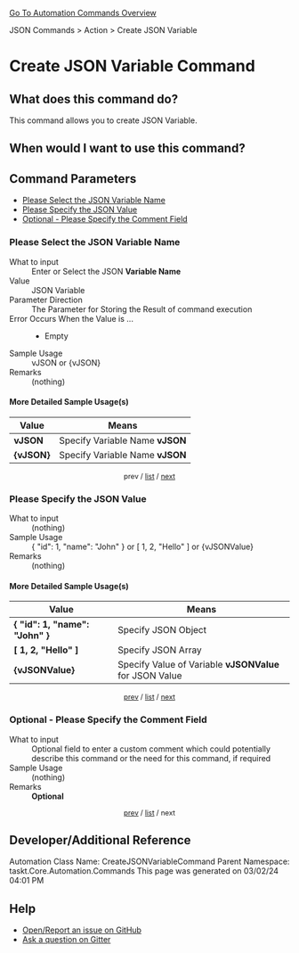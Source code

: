 <!--TITLE: Create JSON Variable Command -->
<!-- SUBTITLE: a command in the JSON Commands group. -->
[Go To Automation Commands Overview](/automation-commands.md)


JSON Commands &gt; Action &gt; Create JSON Variable


# Create JSON Variable Command


## What does this command do?
This command allows you to create JSON Variable.


## When would I want to use this command?



<a id="param_list"></a>
## Command Parameters
- [Please Select the JSON Variable Name](#param_0)
- [Please Specify the JSON Value](#param_1)
- [Optional - Please Specify the Comment Field](#param_2)


<a id="param_0"></a>
### Please Select the JSON Variable Name


<dl>
<dt>What to input</dt><dd>Enter or Select the JSON <strong>Variable Name</strong></dd>
<dt>Value</dt><dd>JSON Variable</dd>
<dt>Parameter Direction</dt><dd>The Parameter for Storing the Result of command execution</dd>
<dt>Error Occurs When the Value is ...</dt><dd><ul>
<li>Empty</li>
</ul></dd>
<dt>Sample Usage</dt><dd>vJSON or {vJSON}</dd>
<dt>Remarks</dt><dd>(nothing)</dd>
</dl>




#### More Detailed Sample Usage(s)
| Value | Means |
|---|---|
| <strong>vJSON</strong> | Specify Variable Name **vJSON** |
| <strong>{vJSON}</strong> | Specify Variable Name **vJSON** |


<div style="font-size: 90%; text-align: center">


prev / [list](#param_list) / [next](#param_1)


</div>


<a id="param_1"></a>
### Please Specify the JSON Value


<dl>
<dt>What to input</dt><dd>(nothing)</dd>
<dt>Sample Usage</dt><dd>{ &quot;id&quot;: 1, &quot;name&quot;: &quot;John&quot; } or [ 1, 2, &quot;Hello&quot; ] or {vJSONValue}</dd>
<dt>Remarks</dt><dd>(nothing)</dd>
</dl>




#### More Detailed Sample Usage(s)
| Value | Means |
|---|---|
| <strong>{ &quot;id&quot;: 1, &quot;name&quot;: &quot;John&quot; }</strong> | Specify JSON Object |
| <strong>[ 1, 2, &quot;Hello&quot; ]</strong> | Specify JSON Array |
| <strong>{vJSONValue}</strong> | Specify Value of Variable **vJSONValue** for JSON Value |


<div style="font-size: 90%; text-align: center">


[prev](#param_1) / [list](#param_list) / [next](#param_2)


</div>


<a id="param_2"></a>
### Optional - Please Specify the Comment Field


<dl>
<dt>What to input</dt><dd>Optional field to enter a custom comment which could potentially describe this command or the need for this command, if required</dd>
<dt>Sample Usage</dt><dd>(nothing)</dd>
<dt>Remarks</dt><dd><strong>Optional</strong><br></dd>
</dl>




<div style="font-size: 90%; text-align: center">


[prev](#param_2) / [list](#param_list) / next


</div>


## Developer/Additional Reference
Automation Class Name: CreateJSONVariableCommand
Parent Namespace: taskt.Core.Automation.Commands
This page was generated on 03/02/24 04:01 PM


## Help
- [Open/Report an issue on GitHub](https://github.com/rcktrncn/taskt/issues/new)
- [Ask a question on Gitter](https://gitter.im/taskt-rpa/Lobby)
